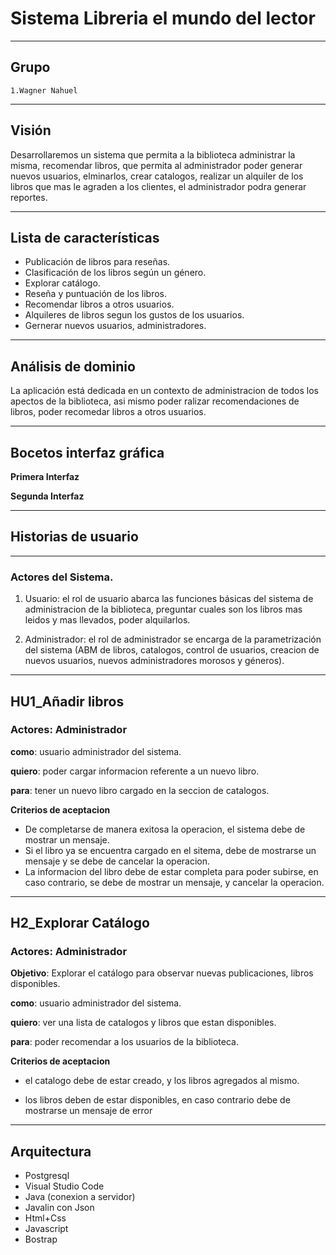 # Sistema Libreria el mundo del lector

---

## Grupo

    1.Wagner Nahuel

---

## Visión

Desarrollaremos un sistema que permita a la biblioteca administrar la misma, recomendar libros, que permita al administrador poder generar nuevos usuarios, elminarlos, crear catalogos, realizar un alquiler de los libros que mas le agraden a los clientes, el administrador podra generar reportes.

---

## Lista de características

- Publicación de libros para reseñas.
- Clasificación de los libros según un género.
- Explorar catálogo.
- Reseña y puntuación de los libros.
- Recomendar libros a otros usuarios.
- Alquileres de libros segun los gustos de los usuarios.
- Gernerar nuevos usuarios, administradores.

---

## Análisis de dominio

La aplicación está dedicada en un contexto de administracion de todos los apectos de la biblioteca, asi mismo poder ralizar recomendaciones de libros, poder recomedar libros a otros usuarios.

---

## Bocetos interfaz gráfica

**Primera Interfaz**

**Segunda Interfaz**

---

## Historias de usuario

---

### Actores del Sistema.

1. Usuario: el rol de usuario abarca las funciones básicas del sistema de administracion de la biblioteca, preguntar cuales son los libros mas leidos y mas llevados, poder alquilarlos.

2. Administrador: el rol de administrador se encarga de la parametrización del sistema (ABM de libros, catalogos, control de usuarios, creacion de nuevos usuarios, nuevos administradores morosos y géneros).

---

## HU1_Añadir libros

### Actores: Administrador

**como**: usuario administrador del sistema.

**quiero**: poder cargar informacion referente a un nuevo libro.

**para**: tener un nuevo libro cargado en la seccion de catalogos.

**Criterios de aceptacion**

- De completarse de manera exitosa la operacion, el sistema debe de mostrar un mensaje.
- Si el libro ya se encuentra cargado en el sitema, debe de mostrarse un mensaje y se debe de cancelar la operacion.
- La informacion del libro debe de estar completa para poder subirse, en caso contrario, se debe de mostrar un mensaje, y cancelar la operacion.

---

## H2_Explorar Catálogo

### Actores: Administrador

**Objetivo**: Explorar el catálogo para observar nuevas publicaciones, libros disponibles.

**como**: usuario administrador del sistema.

**quiero**: ver una lista de catalogos y libros que estan disponibles.

**para**: poder recomendar a los usuarios de la biblioteca.

**Criterios de aceptacion**

- el catalogo debe de estar creado, y los libros agregados al mismo.

- los libros deben de estar disponibles, en caso contrario debe de mostrarse un mensaje de error

---

## Arquitectura

- Postgresql
- Visual Studio Code
- Java (conexion a servidor)
- Javalin con Json
- Html+Css
- Javascript
- Bostrap
